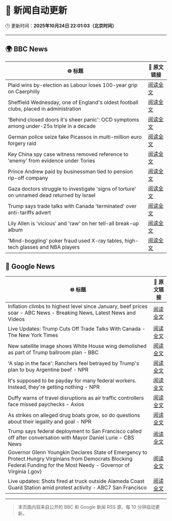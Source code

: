 # 🧠 新闻自动更新

🕒 更新时间：**2025年10月24日 22:01:03（北京时间）**

---

## 🌍 BBC News

| 🌐 标题 | 🔗 原文链接 |
|--------|-------------|
| Plaid wins by-election as Labour loses 100-year grip on Caerphilly | [阅读全文](https://www.bbc.com/news/articles/cd9klevy28qo?at_medium=RSS&at_campaign=rss) |
| Sheffield Wednesday, one of England's oldest football clubs, placed in administration | [阅读全文](https://www.bbc.com/sport/football/articles/c1lqmmml533o?at_medium=RSS&at_campaign=rss) |
| 'Behind closed doors it's sheer panic': OCD symptoms among under-25s triple in a decade | [阅读全文](https://www.bbc.com/news/articles/cdr612zrl0no?at_medium=RSS&at_campaign=rss) |
| German police seize fake Picassos in multi-million euro forgery raid | [阅读全文](https://www.bbc.com/news/articles/cp9713z4k81o?at_medium=RSS&at_campaign=rss) |
| Key China spy case witness removed reference to 'enemy' from evidence under Tories | [阅读全文](https://www.bbc.com/news/articles/cn095n9qd87o?at_medium=RSS&at_campaign=rss) |
| Prince Andrew paid by businessman tied to pension rip-off company | [阅读全文](https://www.bbc.com/news/articles/cy5qrp2wne4o?at_medium=RSS&at_campaign=rss) |
| Gaza doctors struggle to investigate 'signs of torture' on unnamed dead returned by Israel | [阅读全文](https://www.bbc.com/news/articles/c4gz3r46e37o?at_medium=RSS&at_campaign=rss) |
| Trump says trade talks with Canada 'terminated' over anti-tariffs advert | [阅读全文](https://www.bbc.com/news/articles/cdjrlmd4pmeo?at_medium=RSS&at_campaign=rss) |
| Lily Allen is 'vicious' and 'raw' on her tell-all break-up album | [阅读全文](https://www.bbc.com/news/articles/c5ypgze4l2zo?at_medium=RSS&at_campaign=rss) |
| 'Mind-boggling' poker fraud used X-ray tables, high-tech glasses and NBA players | [阅读全文](https://www.bbc.com/news/articles/cz6nd9wnzn6o?at_medium=RSS&at_campaign=rss) |

## 📰 Google News

| 🌐 标题 | 🔗 原文链接 |
|--------|-------------|
| Inflation climbs to highest level since January, beef prices soar - ABC News - Breaking News, Latest News and Videos | [阅读全文](https://news.google.com/rss/articles/CBMimgFBVV95cUxPbXFxRTBJOTdmTGhJbmtCaWlkcnZGQ1R5M0VtZ1AzU0l4aXhDZEtGRlFCaVhwdVNFbFhIT2xDRG1pd3JLWGI0dUFQVFFiZk1ndGZBbDd5R2VBczNwTHR3aF9NUEpRaDMtNVhCcjh3NnVtSm8wV0N2dFFTOEhYU3R4enRWcUxpY3VyNW8wNzJ2RVU1NWZ6TGJiN2pB0gGfAUFVX3lxTE5QWTAwQVJCLTRMWFIwdUUySXRpeDdvVU1MMFUtV0J2NFpXY3cwOHJCX0Z3Q0RYdEZtM1p3T3F5TW9YcTRVUkhnYTA4bFg4WE53RzhUMHAxRVRORFNqVlMtVHp3aHpaNnJVMnFaUjJCZDU2Qks3YXhlY1Z2RS1ZeW9IdzhleksxMEt3UmZxNW9EZmFxejhOSTluT0tlaVhBaw?oc=5) |
| Live Updates: Trump Cuts Off Trade Talks With Canada - The New York Times | [阅读全文](https://news.google.com/rss/articles/CBMibEFVX3lxTE5jQ2c0SWxQZTk4STZHMDJnWDBTUWhRMEJ3UW90WTBWalNXOUppb2I3ZjQ0SWRtZXRLdTFVN05jRVRDX0NhVTd4T2VXVmpwanZUenpRMDN3M2s3WFhYNkhmWlBFUkM2OThSVllQNA?oc=5) |
| New satellite image shows White House wing demolished as part of Trump ballroom plan - BBC | [阅读全文](https://news.google.com/rss/articles/CBMiVEFVX3lxTE1lVnlsTS1nZ2dCaUlWU0tKVXJrM19SZl80ZXFrYkRXckRoUVR3TTRZdVJDT3hZVnRRekoySzNsbUMxTENpZ1RyZ3ByeHJVM2tRVnRvcA?oc=5) |
| 'A slap in the face': Ranchers feel betrayed by Trump's plan to buy Argentine beef - NPR | [阅读全文](https://news.google.com/rss/articles/CBMihgFBVV95cUxOWmUxOURfUDlqZjRiQVg1R21aeWhlQ0gydzdyNFIzY2RxcGVVb3BXMThFSzlVRkNuLTd4WmVtNEI3LXJJVHJnYWQyN1F1a0hENmdZMExxRFN3OS16V1BtTU0yOWZ6YklZb3VJZjRPOEh0WEVWUXdhcF8zNjVqUkNYQWRJNGpwdw?oc=5) |
| It's supposed to be payday for many federal workers. Instead, they're getting nothing - NPR | [阅读全文](https://news.google.com/rss/articles/CBMilgFBVV95cUxOcVJlWkFoRldEQnQ5WHdoZWg3bXdOU3lmWExQZDl4RDAzQkZhcm9hTG94Zy1nT1RyZS13R1gwNEN0WTZsR2Z5ZTV5TGczbDU1NklDS3NNcFA0TnMwTTQ0N19yZGxsX1VvZ2hGV2VVYi1KM1FRd0Q1RWRqa0hrbmFkMUlOajFiel9ra3pZYnpReDdYNmFFalE?oc=5) |
| Duffy warns of travel disruptions as air traffic controllers face missed paychecks - Axios | [阅读全文](https://news.google.com/rss/articles/CBMijwFBVV95cUxPRktvMHhTNkZxWjBtbWxqTnpmVEJrQi1ZVVFVYVRvYmhfaEc0NENnN2gzZlBJMUJ1Y0FRdkZmdEIzNll0eFYxQm5FMkUyaVF4el8zR2JrVkFnRkViQklvd21EUGF2eE5zRzh2UXgtSlBiVEI4ck1UVEpoazdLcGU1TnlTOWE3cGVPSWpvNjJBMA?oc=5) |
| As strikes on alleged drug boats grow, so do questions about their legality and goal - NPR | [阅读全文](https://news.google.com/rss/articles/CBMihAFBVV95cUxOM0pGaHZaWm9wYTNlQUpCUW5wNkJFWUExZVhsemtMSmRleGNNcm85eGVWckMtNnNjZkZ2VDk3d3lqZUZrLXdHT3kxcmhkUzNIMzVoYkxfdi1WRkZ1WmRWUU1abVN2WHdVWTZLN1Awek5Tb0pRMnFQTS1TY0k2UTRBRjA0OFg?oc=5) |
| Trump says federal deployment to San Francisco called off after conversation with Mayor Daniel Lurie - CBS News | [阅读全文](https://news.google.com/rss/articles/CBMiyAFBVV95cUxPRTREcC1OZDdfV1NXaXc3clJ1ZkJTc1R0TmdXcWR1SVJwbFVYZFV5aEk1eklrR2h0N0dSVTFvcFpXcFl0TW1HY3RILVNNN0F5b1FFNW5yUk5jbXNndWlRZWJZcUlXSlBxVlBRY1NlMDZIQWFiSkhJaTF6WG52T05ycExsU2NJcG1fN3V2QWpHT3J4NC1zMXV0VHZ5cFJNMlZXS1B4dDgyMHdWcHl4Ym5YR0xGNXB0UmVjYkx1VU1JeS1lbVVUSkpzZQ?oc=5) |
| Governor Glenn Youngkin Declares State of Emergency to Protect Hungry Virginians from Democrats Blocking Federal Funding for the Most Needy - Governor of Virginia (.gov) | [阅读全文](https://news.google.com/rss/articles/CBMilAFBVV95cUxOMTN4eElkS19YVngwdkNiazFxX3FWMC1kQndGNXY2cXFiRGw0eWw3bksxXzIyU3RpTl9jZXJKb1B4UkpCQjdjQURDQmJaMXdhbjJJeHdSVXBZY2t3RzdPNzBxX3didmZDOE5qNjQtX2NLQmh0LWhPTHdxRkJwMzZkUE9YWGo2WU94eEpVcWdsZm9OTjdM?oc=5) |
| Live updates: Shots fired at truck outside Alameda Coast Guard Station amid protest activity - ABC7 San Francisco | [阅读全文](https://news.google.com/rss/articles/CBMi9AFBVV95cUxOWmNjbE1ZTWlKaFBORGxmdWE3b3BETmlvM2g2UkgzV05TTnM1TWRVYTJ5WHAwYVlLdDgtMlhNdkdOeUo0MTE5ZmhvNWcyS2ltUGs1ZkZGQkJNRFhpbDB5UFhXaWJoVjhKcXZkVVAtYnEzZlZLdWdWUE1YNjJoN2g0MVUzb2FybE5rN3BVZldfVFlVTEdoNk9nSlA0a3FscXBtdE5neXh2Q3BOTDU5MlEzWm9qdmVuS0o5djE2MUo5V29QcVNTS3V5ZFhES1Y5TUpZeVcxX0paMVpJc0dfeV92SmEzRFJ1Ql9uMlZ2OGZ2Mk8wdmha?oc=5) |

---
> 本页面内容来自公开的 BBC 和 Google 新闻 RSS 源，每 10 分钟自动更新。